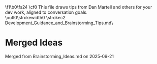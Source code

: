 \f1\b0\fs24 \cf0 This file draws tips from Dan Martell and others for your dev work, aligned to conversation goals.\
\outl0\strokewidth0 \strokec2 Development_Guidance_and_Brainstorming_Tips.md\
# Merged Ideas
Merged from Brainstorming_Ideas.md on 2025-09-21
